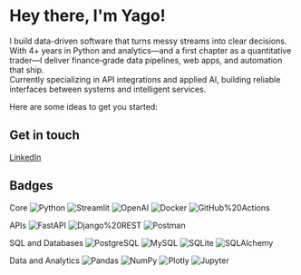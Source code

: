 # Hey there, I'm Yago! 

I build data-driven software that turns messy streams into clear decisions. With 4+ years in Python and analytics—and a first chapter as a quantitative trader—I deliver finance‑grade data pipelines, web apps, and automation that ship.  
Currently specializing in API integrations and applied AI, building reliable interfaces between systems and intelligent services.

Here are some ideas to get you started:
## Get in touch
[LinkedIn](https://www.linkedin.com/in/yago-lopes/)

## Badges
Core
![Python](https://img.shields.io/badge/Python-3776AB?logo=python&logoColor=white)
![Streamlit](https://img.shields.io/badge/Streamlit-FF4B4B?logo=streamlit&logoColor=white)
![OpenAI](https://img.shields.io/badge/OpenAI-412991?logo=openai&logoColor=white)
![Docker](https://img.shields.io/badge/Docker-2496ED?logo=docker&logoColor=white)
![GitHub%20Actions](https://img.shields.io/badge/GitHub%20Actions-2088FF?logo=github-actions&logoColor=white)

APIs
![FastAPI](https://img.shields.io/badge/FastAPI-009688?logo=fastapi&logoColor=white)
![Django%20REST](https://img.shields.io/badge/Django%20REST-092E20?logo=django&logoColor=white)
![Postman](https://img.shields.io/badge/Postman-FF6C37?logo=postman&logoColor=white)

SQL and Databases
![PostgreSQL](https://img.shields.io/badge/PostgreSQL-4169E1?logo=postgresql&logoColor=white)
![MySQL](https://img.shields.io/badge/MySQL-4479A1?logo=mysql&logoColor=white)
![SQLite](https://img.shields.io/badge/SQLite-003B57?logo=sqlite&logoColor=white)
![SQLAlchemy](https://img.shields.io/badge/SQLAlchemy-D71F00?logo=sqlalchemy&logoColor=white)

Data and Analytics
![Pandas](https://img.shields.io/badge/Pandas-150458?logo=pandas&logoColor=white)
![NumPy](https://img.shields.io/badge/NumPy-013243?logo=numpy&logoColor=white)
![Plotly](https://img.shields.io/badge/Plotly-3F4F75?logo=plotly&logoColor=white)
![Jupyter](https://img.shields.io/badge/Jupyter-F37626?logo=jupyter&logoColor=white)
